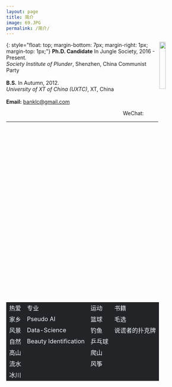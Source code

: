 ```yaml
---
layout: page
title: 简介
image: 69.JPG
permalink: /简介/
---
```


<img src="https://s3.ax1x.com/2020/12/23/rsXKYD.jpg" align="right" width="18%">{: style="float: top; margin-bottom: 7px; margin-right: 1px; margin-top: 1px;"}
**Ph.D. Candidate** In Jungle Society, 2016 - Present.<br>
*Society Institute of Plunder*, Shenzhen, China Communist Party <br><br>
**B.S.** In Autumn,  2012. <br>
*University of XT of China (UXTC)*, XT, China <br><br>
**Email:** banklc@gmail.com
<p align="right">WeChat: &nbsp;&nbsp;&nbsp;&nbsp;&nbsp;&nbsp;&nbsp;&nbsp;&nbsp;</p>
  
---
<div>
<table frame=void align=center style="color:aliceblue;">
    <tr><td bgcolor="#232428" style="border:none;">热爱</td><td bgcolor="#232428" style="border:none;">专业</td><td bgcolor="#232428" style="border:none;">运动</td><td bgcolor="#232428" style="border:none;">书籍</td></tr>
    <tr><td bgcolor="#232428" style="border:none;">家乡</td><td bgcolor="#232428">Pseudo AI</td><td bgcolor="#232428">篮球</td><td bgcolor="#232428">毛选</td></tr>
    <tr><td bgcolor="#232428" style="border:none;">风景</td><td bgcolor="#232428">Data-Science</td><td bgcolor="#232428">钓鱼</td><td bgcolor="#232428">说谎者的扑克牌</td></tr>
    <tr><td bgcolor="#232428" style="border:none;">自然</td><td bgcolor="#232428">Beauty Identification</td><td bgcolor="#232428">乒乓球</td><td bgcolor="#232428"> </td></tr>
    <tr><td bgcolor="#232428" style="border:none;">高山</td><td bgcolor="#232428"> </td><td bgcolor="#232428">爬山</td><td bgcolor="#232428"> </td></tr>
    <tr><td bgcolor="#232428" style="border:none;">流水</td><td bgcolor="#232428"> </td><td bgcolor="#232428">风筝</td><td bgcolor="#232428"> </td></tr>
    <tr><td bgcolor="#232428" style="border:none;">冰川</td><td bgcolor="#232428"> </td><td bgcolor="#232428"> </td><td bgcolor="#232428"> </td></tr> 
</table>
</div>
